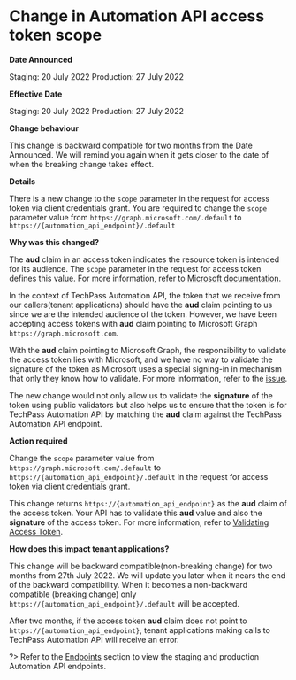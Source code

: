 # Change in Automation API access token scope

**Date Announced**

Staging: 20 July 2022
Production: 27 July 2022

**Effective Date**

Staging: 20 July 2022
Production: 27 July 2022

**Change behaviour**

This change is backward compatible for two months from the Date Announced. We will remind you again when it gets closer to the date of when the breaking change takes effect.

**Details**

There is a new change to the `scope` parameter in the request for access token via client credentials grant. You are required to change the `scope` parameter value from `https://graph.microsoft.com/.default` to `https://{automation_api_endpoint}/.default`

**Why was this changed?**

The **aud** claim in an access token indicates the resource token is intended for its audience. The `scope` parameter in the request for access token defines this value. For more information, refer to [Microsoft documentation](https://docs.microsoft.com/en-us/azure/active-directory/develop/access-tokens).

In the context of TechPass Automation API, the token that we receive from our callers(tenant applications) should have the **aud** claim pointing to us since we are the intended audience of the token. However, we have been accepting access tokens with **aud** claim pointing to Microsoft Graph `https://graph.microsoft.com`.

With the **aud** claim pointing to Microsoft Graph, the responsibility to validate the access token lies with Microsoft, and we have no way to validate the signature of the token as Microsoft uses a special signing-in in mechanism that only they know how to validate. For more information, refer to the [issue](https://github.com/AzureAD/azure-activedirectory-identitymodel-extensions-for-dotnet/issues/609#issuecomment-524434987).

The new change would not only allow us to validate the **signature** of the token using public validators but also helps us to ensure that the token is for TechPass Automation API by matching the **aud** claim against the TechPass Automation API endpoint.

**Action required**

Change the `scope` parameter value from `https://graph.microsoft.com/.default` to `https://{automation_api_endpoint}/.default` in the request for access token via client credentials grant.

This change returns `https://{automation_api_endpoint}` as the **aud** claim of the access token. Your API has to validate this **aud** value and also the **signature** of the access token. For more information, refer to [Validating Access Token](https://stg.docs.developer.tech.gov.sg/docs/techpass-tenant-guide/#/apis/integration?id=validating-access-token).


**How does this impact tenant applications?**

This change will be backward compatible(non-breaking change) for two months from 27th July 2022. We will update you later when it nears the end of the backward compatibility. When it becomes a non-backward compatible (breaking change) only `https://{automation_api_endpoint}/.default` will be accepted.

After two months, if the access token **aud** claim does not point to `https://{automation_api_endpoint}`, tenant applications making calls to TechPass Automation API will receive an error.

?> Refer to the [Endpoints](/apis/integration?id=endpoints) section to view the staging and production Automation API endpoints.
